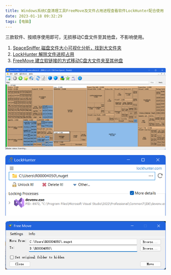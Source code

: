 ```yaml
---
title: Windows系统C盘清理工具FreeMove及文件占用进程查看软件LockHunter配合使用
date: 2023-01-18 09:32:29
tags: [电脑]
---
```


三款软件、按顺序使用即可，无损移动C盘文件至其他盘，不影响使用。

1. [SpaceSniffer 磁盘文件大小可视化分析，找到大文件夹](http://www.uderzo.it/main_products/space_sniffer/download.html)
2. [LockHunter 解除文件进程占用](https://lockhunter.com/download.htm)
3. [FreeMove 建立软链接的方式移动C盘大文件夹至其他盘](https://github.com/imDema/FreeMove/releases)

![SpaceSniffer软件截图](2023-01-18-Windows系统C盘清理工具FreeMove及文件占用进程查看软件LockHunter配合使用/2023-01-18-11-02-47.png)

<!-- more -->

![LockHunter查看文件被进程占用情况](2023-01-18-Windows系统C盘清理工具FreeMove及文件占用进程查看软件LockHunter配合使用/2023-01-18-11-24-09.png)

![解除进程占用后，使用FreeMove移动文件夹](2023-01-18-Windows系统C盘清理工具FreeMove及文件占用进程查看软件LockHunter配合使用/2023-01-18-11-25-53.png)
